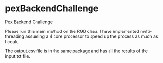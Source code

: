 # pexBackendChallenge
Pex Backend Challenge 

Please run this main method on the RGB class. I have implemented multi-threading assuming a 4 core processor to speed up the process as much as I could.

The output.csv file is in the same package and has all the results of the input.txt file. 

